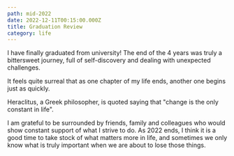 ```yaml
---
path: mid-2022
date: 2022-12-11T00:15:00.000Z
title: Graduation Review
category: life
---
```


I have finally graduated from university! The end of the 4 years was truly a bittersweet journey, full of self-discovery and dealing with unexpected challenges. 

It feels quite surreal that as one chapter of my life ends, another one begins just as quickly. 

Heraclitus, a Greek philosopher, is quoted saying that "change is the only constant in life".

I am grateful to be surrounded by friends, family and colleagues who would show constant support of what I strive to do. As 2022 ends, I think it is a good time to take stock of what matters more in life, and sometimes we only know what is truly important when we are about to lose those things.